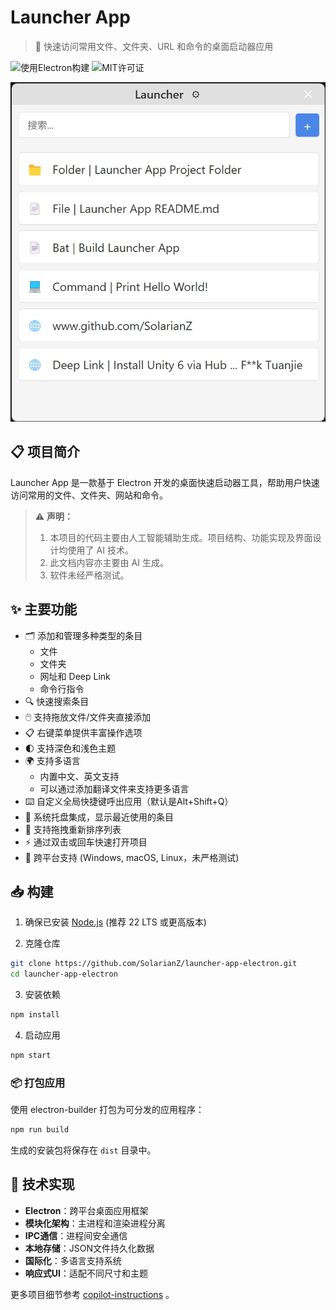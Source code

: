 # Launcher App

> 🚀 快速访问常用文件、文件夹、URL 和命令的桌面启动器应用

![使用Electron构建](https://img.shields.io/badge/Built%20with-Electron-47848F)
![MIT许可证](https://img.shields.io/badge/License-MIT-green)

![Main Window](./doc/imgs/launcher_app_main_window.png)

## 📋 项目简介

Launcher App 是一款基于 Electron 开发的桌面快速启动器工具，帮助用户快速访问常用的文件、文件夹、网站和命令。

> ⚠️ **声明：** 
> 1. 本项目的代码主要由人工智能辅助生成。项目结构、功能实现及界面设计均使用了 AI 技术。
> 2. 此文档内容亦主要由 AI 生成。
> 3. 软件未经严格测试。

## ✨ 主要功能

- 🗂️ 添加和管理多种类型的条目
  - 文件
  - 文件夹
  - 网址和 Deep Link
  - 命令行指令
- 🔍 快速搜索条目
- 🖱️ 支持拖放文件/文件夹直接添加
- 📋 右键菜单提供丰富操作选项
- 🌓 支持深色和浅色主题
- 🌍 支持多语言
  - 内置中文、英文支持
  - 可以通过添加翻译文件来支持更多语言
- ⌨️ 自定义全局快捷键呼出应用（默认是Alt+Shift+Q）
- 🧩 系统托盘集成，显示最近使用的条目
- 🔄 支持拖拽重新排序列表
- ⚡ 通过双击或回车快速打开项目
- 💬 跨平台支持 (Windows, macOS, Linux，未严格测试)

## 📥 构建

1. 确保已安装 [Node.js](https://nodejs.org/) (推荐 22 LTS 或更高版本)

2. 克隆仓库

```bash
git clone https://github.com/SolarianZ/launcher-app-electron.git
cd launcher-app-electron
```

3. 安装依赖

```bash
npm install
```

4. 启动应用

```bash
npm start
```

### 📦 打包应用

使用 electron-builder 打包为可分发的应用程序：

```bash
npm run build
```

生成的安装包将保存在 `dist` 目录中。

## 🧩 技术实现

- **Electron**：跨平台桌面应用框架
- **模块化架构**：主进程和渲染进程分离
- **IPC通信**：进程间安全通信
- **本地存储**：JSON文件持久化数据
- **国际化**：多语言支持系统
- **响应式UI**：适配不同尺寸和主题

更多项目细节参考 [copilot-instructions](./.github/copilot-instructions.md) 。
